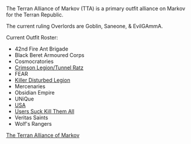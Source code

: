 The Terran Alliance of Markov (TTA) is a primary outfit alliance on
Markov for the Terran Republic.

The current ruling Overlords are Goblin, Saneone, & EvilGAmmA.

Current Outfit Roster:

- 42nd Fire Ant Brigade
- Black Beret Armoured Corps
- Cosmocratories
- [Crimson Legion/Tunnel Ratz](Crimson_Legion/Tunnel_Ratz "wikilink")
- FEAR
- [Killer Disturbed Legion](Killer_Disturbed_Legion.md "wikilink")
- Mercenaries
- Obsidian Empire
- UNiQue
- [USA](USA.md "wikilink")
- [Users Suck Kill Them All](Users_Suck_Kill_Them_All.md "wikilink")
- Veritas Saints
- Wolf's Rangers

[The Terran Alliance of Markov](http://www.theterranalliance.com)
